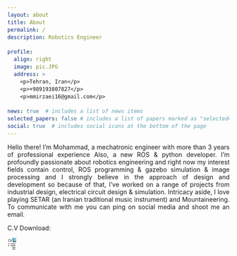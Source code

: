 ```yaml
---
layout: about
title: About
permalink: /
description: Robotics Engineer

profile:
  align: right
  image: pic.JPG
  address: >
    <p>Tehran, Iran</p>
    <p>+989193807827</p>
    <p>mmirzaei16@gmail.com</p>

news: true  # includes a list of news items
selected_papers: false # includes a list of papers marked as "selected={true}"
social: true  # includes social icons at the bottom of the page
---
```



<p align= "justify"  >
Hello there! I’m Mohammad, a mechatronic engineer with more than 3 years of professional experience Also, a new ROS & python developer.  I’m profoundly passionate about robotics engineering and right now my interest fields contain control, ROS programming & gazebo simulation & image processing and I strongly believe in the approach of design and development so because of that, I’ve worked on a range of projects from industrial design, electrical circuit design & simulation. Intricacy aside, I love playing SETAR (an Iranian traditional music instrument) and Mountaineering. To communicate with me you can ping on social media and shoot me an email.
</p>





C.V Download:

<a href="/assets/pdf/C.V.pdf" download>
  <img src="/assets/img/c.v_pic.JPG" alt="C.V" width="20" height="29">
</a>
